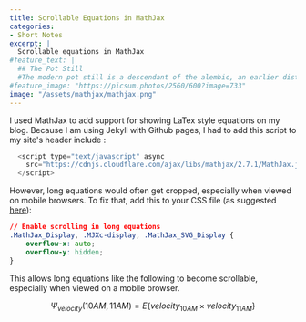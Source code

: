 ```yaml
---
title: Scrollable Equations in MathJax
categories:
- Short Notes 
excerpt: |
  Scrollable equations in MathJax
#feature_text: |
  ## The Pot Still
  #The modern pot still is a descendant of the alembic, an earlier distillation device
#feature_image: "https://picsum.photos/2560/600?image=733"
image: "/assets/mathjax/mathjax.png"
---
```


I used MathJax to add support for showing LaTex style equations on my blog. Because I am using Jekyll with Github pages, I had to add this script to my site's header include :

```java
  <script type="text/javascript" async  	
    src="https://cdnjs.cloudflare.com/ajax/libs/mathjax/2.7.1/MathJax.js?config=TeX-MML-AM_CHTML">
  </script> 
```

However, long equations would often get cropped, especially when viewed on mobile browsers. To fix that, add this to your CSS file (as suggested [here](https://stackoverflow.com/questions/61915118/mathjax-equation-does-not-fit-the-width-of-window-when-using-mobile)): 

```css
// Enable scrolling in long equations
.MathJax_Display, .MJXc-display, .MathJax_SVG_Display {
    overflow-x: auto;
    overflow-y: hidden;
}
```

This allows long equations like the following to become scrollable, especially when viewed on a mobile browser. 

$$
 \Psi_{velocity}(10 AM, 11 AM) = E\{velocity_{10 AM} \times velocity_{11 AM}\} 
$$